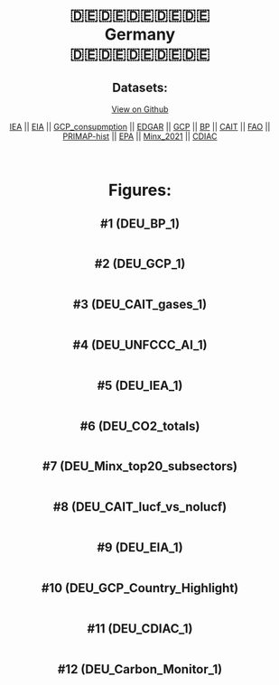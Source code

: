 
<center>
<h1 align="center">
🇩🇪🇩🇪🇩🇪🇩🇪🇩🇪
<br>
Germany
<br>
🇩🇪🇩🇪🇩🇪🇩🇪🇩🇪
</h1>
<h2>Datasets:</h2>
<p><a href="https://github.com/dquintani/GreenhouseData/tree/master/country_data/DEU_Germany/data">View on Github</a>
<br></p><p><a href="data/DEU_IEA.csv">IEA</a> || <a href="data/DEU_EIA.csv">EIA</a> || <a href="data/DEU_GCP_consupmption.csv">GCP_consupmption</a> || <a href="data/DEU_EDGAR.csv">EDGAR</a> || <a href="data/DEU_GCP.csv">GCP</a> || <a href="data/DEU_BP.csv">BP</a> || <a href="data/DEU_CAIT.csv">CAIT</a> || <a href="data/DEU_FAO.csv">FAO</a> || <a href="data/DEU_PRIMAP-hist.csv">PRIMAP-hist</a> || <a href="data/DEU_EPA.csv">EPA</a> || <a href="data/DEU_Minx_2021.csv">Minx_2021</a> || <a href="data/DEU_CDIAC.csv">CDIAC</a></p><p><br></p>
<h1>Figures:</h1><h2>#1 (DEU_BP_1)</h2>
<p><img alt="" src="figures/DEU_BP_1.png" /></p><h2>#2 (DEU_GCP_1)</h2>
<p><img alt="" src="figures/DEU_GCP_1.png" /></p><h2>#3 (DEU_CAIT_gases_1)</h2>
<p><img alt="" src="figures/DEU_CAIT_gases_1.png" /></p><h2>#4 (DEU_UNFCCC_AI_1)</h2>
<p><img alt="" src="figures/DEU_UNFCCC_AI_1.png" /></p><h2>#5 (DEU_IEA_1)</h2>
<p><img alt="" src="figures/DEU_IEA_1.png" /></p><h2>#6 (DEU_CO2_totals)</h2>
<p><img alt="" src="figures/DEU_CO2_totals.png" /></p><h2>#7 (DEU_Minx_top20_subsectors)</h2>
<p><img alt="" src="figures/DEU_Minx_top20_subsectors.png" /></p><h2>#8 (DEU_CAIT_lucf_vs_nolucf)</h2>
<p><img alt="" src="figures/DEU_CAIT_lucf_vs_nolucf.png" /></p><h2>#9 (DEU_EIA_1)</h2>
<p><img alt="" src="figures/DEU_EIA_1.png" /></p><h2>#10 (DEU_GCP_Country_Highlight)</h2>
<p><img alt="" src="figures/DEU_GCP_Country_Highlight.png" /></p><h2>#11 (DEU_CDIAC_1)</h2>
<p><img alt="" src="figures/DEU_CDIAC_1.png" /></p><h2>#12 (DEU_Carbon_Monitor_1)</h2>
<p><img alt="" src="figures/DEU_Carbon_Monitor_1.png" /></p>